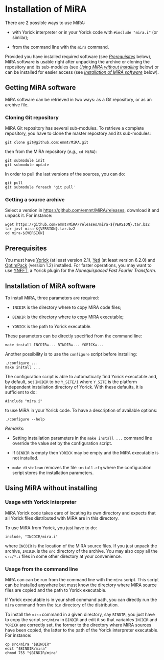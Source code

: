 # Installation of MiRA

There are 2 possible ways to use MiRA:

* with Yorick interpreter or in your Yorick code with `#include "mira.i"` (or
  similar);

* from the command line with the `mira` command.

Provided you have installed required software (see
[*Prerequisites*](#prerequisites) below), MiRA software is usable right after
unpacking the archive or cloning the repository and its sub-modules (see
[*Using MiRA without installing*](#using-mira-without-installing) below) or can
be installed for easier access (see
[*Installation of MiRA software*](#installation-of-mira-software) below).


## Getting MiRA software

MiRA software can be retrieved in two ways: as a Git repository, or as an
archive file.


### Cloning Git repository

MiRA Git repository has several sub-modules.  To retrieve a complete
repository, you have to clone the master repostory and its sub-modules:

    git clone git@github.com:emmt/MiRA.git

then from the MiRA repository (*e.g.*, `cd MiRA`):

    git submodule init
    git submodule update

In order to pull the last versions of the sources, you can do:

    git pull
    git submodule foreach 'git pull'


### Getting a source archive

Select a version in https://github.com/emmt/MiRA/releases, download it and
unpack it.  For instance:

    wget https://github.com/emmt/MiRA/releases/mira-${VERSION}.tar.bz2
    tar jxvf mira-${VERSION}.tar.bz2
    cd mira-${VERSION}


## Prerequisites

You must have [Yorick](http://dhmunro.github.io/yorick-doc/) (at least
version 2.1), [Yeti](https://github.com/emmt/Yeti) (at least version 6.2.0) and
[OptimPack](https://cral.univ-lyon1.fr/labo/perso/eric.thiebaut/?Software/OptimPack)
(version 1.2) installed.  For faster operations, you may want to use
[YNFFT](https://github.com/emmt/ynfft), a Yorick plugin for the *Nonequispaced
Fast Fourier Transform*.


## Installation of MiRA software

To install MiRA, three parameters are required:

* `INCDIR` is the directory where to copy MiRA code files;

* `BINDIR` is the directory where to copy MiRA executable;

* `YORICK` is the path to Yorick executable.

These parameters can be directly specified from the command line:

    make install INCDIR=... BINDIR=... YORICK=...

Another possibility is to use the `configure` script before installing:

    ./configure ...
    make install ...

The configuration script is able to automatically find Yorick executable and,
by default, set `INCDIR` to be `Y_SITE/i` where `Y_SITE` is the platform
independent installation directory of Yorick.  With these defaults, it is
sufficient to do:

    #include "mira.i"

to use MiRA in your Yorick code.  To have a description of available options:

    ./configure --help


*Remarks:*

* Setting installation parameters in the `make install ...` command line
  override the value set by the configuration script.

* If `BINDIR` is empty then `YORICK` may be empty and the MiRA executable is
  not installed.

* `make distclean` removes the file `install.cfg` where the configuration
  script stores the installation parameters.


## Using MiRA without installing

### Usage with Yorick interpreter

MiRA Yorick code takes care of locating its own directory and expects that all
Yorick files distributed with MiRA are in this directory.

To use MiRA from Yorick, you just have to do:

    include, "INCDIR/mira.i"

where `INCDIR` is the location of the MiRA source files.  If you just unpack
the archive, `INCDIR` is the `src` directory of the archive.  You may also copy
all the `src/*.i` files in some other directory at your convenience.


### Usage from the command line

MiRA can can be run from the command line with the `mira` script.  This script
can be installed anywhere but must know the directory where MiRA source files
are copied and the path to Yorick executable.

If Yorick executable is in your shell command path, you can directly run the
`mira` command from the `bin` directory of the distribution.

To install the `mira` command in a given directory, say `BINDIR`, you just have
to copy the script `src/mira` in `BINDIR` and edit it so that variables
`INCDIR` and `YORICK` are correctly set, the former to the directory where MiRA
sources have been copied, the latter to the path of the Yorick interpreter
executable.  For instance:

    cp src/mira "$BINDIR"
    edit "$BINDIR/mira"
    chmod 755 "$BINDIR/mira"

